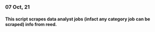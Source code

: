 ### 07 Oct, 21
#### This script scrapes data analyst jobs (infact any category job can be scraped) info from reed.